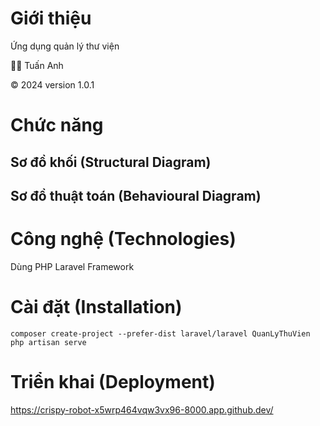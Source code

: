 # Giới thiệu

Ứng dụng quản lý thư viện

👨‍💻 Tuấn Anh

©️ 2024 version 1.0.1

# Chức năng

## Sơ đồ khối (Structural Diagram)


## Sơ đồ thuật toán (Behavioural Diagram)

# Công nghệ (Technologies)

Dùng PHP Laravel Framework

# Cài đặt (Installation)
```
composer create-project --prefer-dist laravel/laravel QuanLyThuVien
php artisan serve
```

# Triển khai (Deployment)

https://crispy-robot-x5wrp464vqw3vx96-8000.app.github.dev/



